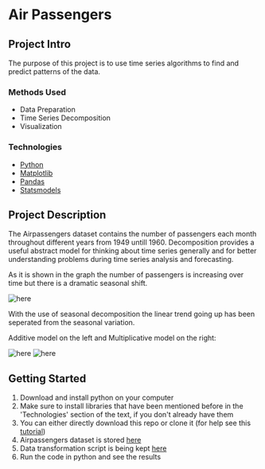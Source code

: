 # Air Passengers 


## Project Intro
The purpose of this project is to use time series algorithms to find and predict patterns of the data.

### Methods Used
* Data Preparation
* Time Series Decomposition
* Visualization

### Technologies
* [Python](https://www.python.org/)
* [Matplotlib](https://matplotlib.org/)
* [Pandas](https://pandas.pydata.org/)
* [Statsmodels](https://www.statsmodels.org/stable/index.html)

## Project Description
The Airpassengers dataset contains the number of passengers each month throughout different years from 1949 untill 1960. Decomposition provides a useful abstract model for thinking about time series generally and for better understanding problems during time series analysis and forecasting.

As it is shown in the graph the number of passengers is increasing over time but there is a dramatic seasonal shift.

![here](https://github.com/Unisepp/Data_Mining_Exercises/blob/main/Air_Passengers/Dataset_plot.png)

With the use of seasonal decomposition the linear trend going up has been seperated from the seasonal variation.


Additive model on the left and Multiplicative model on the right:


![here](https://github.com/Unisepp/Data_Mining_Exercises/blob/main/Air_Passengers/Plot_additive.png)   ![here](https://github.com/Unisepp/Data_Mining_Exercises/blob/main/Air_Passengers/plot_multiplicative.png)


## Getting Started

1. Download and install python on your computer
2. Make sure to install libraries that have been mentioned before in the 'Technologies' section of the text, if you don't already have them
3. You can either directly download this repo or clone it (for help see this [tutorial](https://help.github.com/articles/cloning-a-repository/)) 
4. Airpassengers dataset is stored [here](https://github.com/Unisepp/Data_Mining_Exercises/blob/main/Air_Passengers/AirPassengers.csv)
5. Data transformation script is being kept [here](https://github.com/Unisepp/Data_Mining_Exercises/blob/main/Air_Passengers/AirPassengers.py)
6. Run the code in python and see the results
